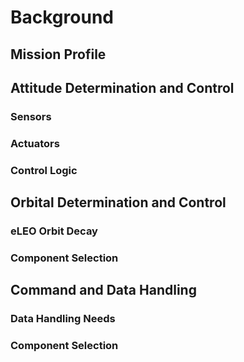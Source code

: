 # Background
## Mission Profile

## Attitude Determination and Control
### Sensors
### Actuators
### Control Logic

## Orbital Determination and Control
### eLEO Orbit Decay
### Component Selection

## Command and Data Handling
### Data Handling Needs
### Component Selection